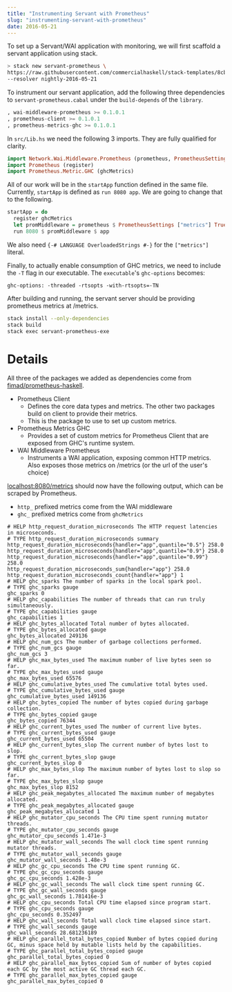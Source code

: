 ```yaml
---
title: "Instrumenting Servant with Prometheus"
slug: "instrumenting-servant-with-prometheus"
date: 2016-05-21
---
```


To set up a Servant/WAI application with monitoring, we will first
scaffold a servant application using stack.

```bash
> stack new servant-prometheus \
https://raw.githubusercontent.com/commercialhaskell/stack-templates/8cb4889fb7c502c18f6f9ecf9cd62aef58589c21/servant.hsfiles \
--resolver nightly-2016-05-21
```

To instrument our servant application, add the following three
dependencies to `servant-prometheus.cabal` under the `build-depends`
of the `library`.

```haskell
, wai-middleware-prometheus >= 0.1.0.1
, prometheus-client >= 0.1.0.1
, prometheus-metrics-ghc >= 0.1.0.1
```

In `src/Lib.hs` we need the following 3 imports. They are fully
qualified for clarity.

```haskell
import Network.Wai.Middleware.Prometheus (prometheus, PrometheusSettings(..))
import Prometheus (register)
import Prometheus.Metric.GHC (ghcMetrics)
```

All of our work will be in the `startApp` function defined in the same
file. Currently, `startApp` is defined as `run 8080 app`. We are going
to change that to the following.

```haskell
startApp = do
  register ghcMetrics
  let promMiddleware = prometheus $ PrometheusSettings ["metrics"] True True
  run 8080 $ promMiddleware $ app
```

We also need `{-# LANGUAGE OverloadedStrings #-}` for the
`["metrics"]` literal.

Finally, to actually enable consumption of GHC metrics, we need to
include the `-T` flag in our executable. The `executable`'s
`ghc-options` becomes:

```
ghc-options: -threaded -rtsopts -with-rtsopts=-TN
```

After building and running, the servant server should be providing
prometheus metrics at /metrics.

```bash
stack install --only-dependencies
stack build
stack exec servant-prometheus-exe
```

# Details

All three of the packages we added as dependencies come from
[fimad/prometheus-haskell](https://github.com/fimad/prometheus-haskell).

- Prometheus Client
  - Defines the core data types and metrics. The other two packages
    build on client to provide their metrics.
  - This is the package to use to set up custom metrics.
- Prometheus Metrics GHC
  - Provides a set of custom metrics for Prometheus Client that are
    exposed from GHC's runtime system.
- WAI Middleware Prometheus
  - Instruments a WAI application, exposing common HTTP metrics. Also
    exposes those metrics on /metrics (or the url of the user's
    choice)

[localhost:8080/metrics](http://localhost:8080/metrics) should now
have the following output, which can be scraped by Prometheus.

- `http_` prefixed metrics come from the WAI middleware
- `ghc_` prefixed metrics come from `ghcMetrics`

```
# HELP http_request_duration_microseconds The HTTP request latencies in microseconds.
# TYPE http_request_duration_microseconds summary
http_request_duration_microseconds{handler="app",quantile="0.5"} 258.0
http_request_duration_microseconds{handler="app",quantile="0.9"} 258.0
http_request_duration_microseconds{handler="app",quantile="0.99"} 258.0
http_request_duration_microseconds_sum{handler="app"} 258.0
http_request_duration_microseconds_count{handler="app"} 1
# HELP ghc_sparks The number of sparks in the local spark pool.
# TYPE ghc_sparks gauge
ghc_sparks 0
# HELP ghc_capabilities The number of threads that can run truly simultaneously.
# TYPE ghc_capabilities gauge
ghc_capabilities 1
# HELP ghc_bytes_allocated Total number of bytes allocated.
# TYPE ghc_bytes_allocated gauge
ghc_bytes_allocated 249136
# HELP ghc_num_gcs The number of garbage collections performed.
# TYPE ghc_num_gcs gauge
ghc_num_gcs 3
# HELP ghc_max_bytes_used The maximum number of live bytes seen so far.
# TYPE ghc_max_bytes_used gauge
ghc_max_bytes_used 65576
# HELP ghc_cumulative_bytes_used The cumulative total bytes used.
# TYPE ghc_cumulative_bytes_used gauge
ghc_cumulative_bytes_used 149136
# HELP ghc_bytes_copied The number of bytes copied during garbage collection.
# TYPE ghc_bytes_copied gauge
ghc_bytes_copied 76344
# HELP ghc_current_bytes_used The number of current live bytes.
# TYPE ghc_current_bytes_used gauge
ghc_current_bytes_used 65504
# HELP ghc_current_bytes_slop The current number of bytes lost to slop.
# TYPE ghc_current_bytes_slop gauge
ghc_current_bytes_slop 0
# HELP ghc_max_bytes_slop The maximum number of bytes lost to slop so far.
# TYPE ghc_max_bytes_slop gauge
ghc_max_bytes_slop 8152
# HELP ghc_peak_megabytes_allocated The maximum number of megabytes allocated.
# TYPE ghc_peak_megabytes_allocated gauge
ghc_peak_megabytes_allocated 1
# HELP ghc_mutator_cpu_seconds The CPU time spent running mutator threads.
# TYPE ghc_mutator_cpu_seconds gauge
ghc_mutator_cpu_seconds 1.471e-3
# HELP ghc_mutator_wall_seconds The wall clock time spent running mutator threads.
# TYPE ghc_mutator_wall_seconds gauge
ghc_mutator_wall_seconds 1.48e-3
# HELP ghc_gc_cpu_seconds The CPU time spent running GC.
# TYPE ghc_gc_cpu_seconds gauge
ghc_gc_cpu_seconds 1.428e-3
# HELP ghc_gc_wall_seconds The wall clock time spent running GC.
# TYPE ghc_gc_wall_seconds gauge
ghc_gc_wall_seconds 1.781416e-3
# HELP ghc_cpu_seconds Total CPU time elapsed since program start.
# TYPE ghc_cpu_seconds gauge
ghc_cpu_seconds 0.352497
# HELP ghc_wall_seconds Total wall clock time elapsed since start.
# TYPE ghc_wall_seconds gauge
ghc_wall_seconds 28.681236189
# HELP ghc_parallel_total_bytes_copied Number of bytes copied during GC, minus space held by mutable lists held by the capabilities.
# TYPE ghc_parallel_total_bytes_copied gauge
ghc_parallel_total_bytes_copied 0
# HELP ghc_parallel_max_bytes_copied Sum of number of bytes copied
each GC by the most active GC thread each GC.
# TYPE ghc_parallel_max_bytes_copied gauge
ghc_parallel_max_bytes_copied 0
```
